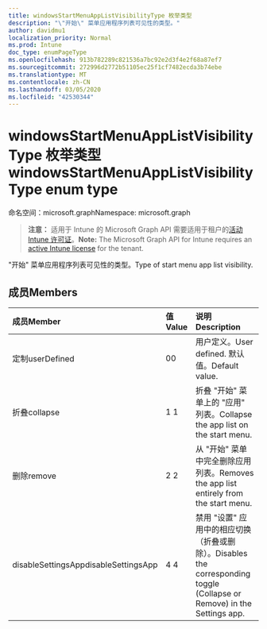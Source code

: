 ```yaml
---
title: windowsStartMenuAppListVisibilityType 枚举类型
description: "\"开始\" 菜单应用程序列表可见性的类型。"
author: davidmu1
localization_priority: Normal
ms.prod: Intune
doc_type: enumPageType
ms.openlocfilehash: 913b782289c821536a7bc92e2d3f4e2f68a87ef7
ms.sourcegitcommit: 272996d2772b51105ec25f1cf7482ecda3b74ebe
ms.translationtype: MT
ms.contentlocale: zh-CN
ms.lasthandoff: 03/05/2020
ms.locfileid: "42530344"
---
```

# <a name="windowsstartmenuapplistvisibilitytype-enum-type"></a><span data-ttu-id="d3d45-103">windowsStartMenuAppListVisibilityType 枚举类型</span><span class="sxs-lookup"><span data-stu-id="d3d45-103">windowsStartMenuAppListVisibilityType enum type</span></span>

<span data-ttu-id="d3d45-104">命名空间：microsoft.graph</span><span class="sxs-lookup"><span data-stu-id="d3d45-104">Namespace: microsoft.graph</span></span>

> <span data-ttu-id="d3d45-105">**注意：** 适用于 Intune 的 Microsoft Graph API 需要适用于租户的[活动 Intune 许可证](https://go.microsoft.com/fwlink/?linkid=839381)。</span><span class="sxs-lookup"><span data-stu-id="d3d45-105">**Note:** The Microsoft Graph API for Intune requires an [active Intune license](https://go.microsoft.com/fwlink/?linkid=839381) for the tenant.</span></span>

<span data-ttu-id="d3d45-106">"开始" 菜单应用程序列表可见性的类型。</span><span class="sxs-lookup"><span data-stu-id="d3d45-106">Type of start menu app list visibility.</span></span>

## <a name="members"></a><span data-ttu-id="d3d45-107">成员</span><span class="sxs-lookup"><span data-stu-id="d3d45-107">Members</span></span>
|<span data-ttu-id="d3d45-108">成员</span><span class="sxs-lookup"><span data-stu-id="d3d45-108">Member</span></span>|<span data-ttu-id="d3d45-109">值</span><span class="sxs-lookup"><span data-stu-id="d3d45-109">Value</span></span>|<span data-ttu-id="d3d45-110">说明</span><span class="sxs-lookup"><span data-stu-id="d3d45-110">Description</span></span>|
|:---|:---|:---|
|<span data-ttu-id="d3d45-111">定制</span><span class="sxs-lookup"><span data-stu-id="d3d45-111">userDefined</span></span>|<span data-ttu-id="d3d45-112">0</span><span class="sxs-lookup"><span data-stu-id="d3d45-112">0</span></span>|<span data-ttu-id="d3d45-113">用户定义。</span><span class="sxs-lookup"><span data-stu-id="d3d45-113">User defined.</span></span> <span data-ttu-id="d3d45-114">默认值。</span><span class="sxs-lookup"><span data-stu-id="d3d45-114">Default value.</span></span>|
|<span data-ttu-id="d3d45-115">折叠</span><span class="sxs-lookup"><span data-stu-id="d3d45-115">collapse</span></span>|<span data-ttu-id="d3d45-116">1 </span><span class="sxs-lookup"><span data-stu-id="d3d45-116">1</span></span>|<span data-ttu-id="d3d45-117">折叠 "开始" 菜单上的 "应用" 列表。</span><span class="sxs-lookup"><span data-stu-id="d3d45-117">Collapse the app list on the start menu.</span></span>|
|<span data-ttu-id="d3d45-118">删除</span><span class="sxs-lookup"><span data-stu-id="d3d45-118">remove</span></span>|<span data-ttu-id="d3d45-119">2 </span><span class="sxs-lookup"><span data-stu-id="d3d45-119">2</span></span>|<span data-ttu-id="d3d45-120">从 "开始" 菜单中完全删除应用列表。</span><span class="sxs-lookup"><span data-stu-id="d3d45-120">Removes the app list entirely from the start menu.</span></span>|
|<span data-ttu-id="d3d45-121">disableSettingsApp</span><span class="sxs-lookup"><span data-stu-id="d3d45-121">disableSettingsApp</span></span>|<span data-ttu-id="d3d45-122">4 </span><span class="sxs-lookup"><span data-stu-id="d3d45-122">4</span></span>|<span data-ttu-id="d3d45-123">禁用 "设置" 应用中的相应切换（折叠或删除）。</span><span class="sxs-lookup"><span data-stu-id="d3d45-123">Disables the corresponding toggle (Collapse or Remove) in the Settings app.</span></span>|




